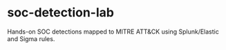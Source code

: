 # soc-detection-lab
Hands-on SOC detections mapped to MITRE ATT&amp;CK using Splunk/Elastic and Sigma rules.
